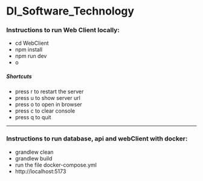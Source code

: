 # DI_Software_Technology

### Instructions to run Web Client locally:  
- cd WebClient  
- npm install
- npm run dev  
- o  

##### Shortcuts  
- press r to restart the server  
- press u to show server url  
- press o to open in browser  
- press c to clear console  
- press q to quit  

------  

### Instructions to run database, api and webClient with docker:    
- grandlew clean 
- grandlew build
- run the file docker-compose.yml
- http://localhost:5173
